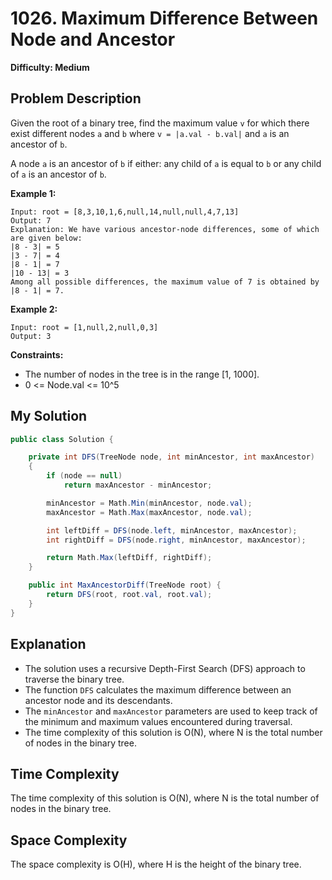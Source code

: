 
# 1026. Maximum Difference Between Node and Ancestor

**Difficulty: Medium**

## Problem Description

Given the root of a binary tree, find the maximum value `v` for which there exist different nodes `a` and `b` where `v = |a.val - b.val|` and `a` is an ancestor of `b`.

A node `a` is an ancestor of `b` if either: any child of `a` is equal to `b` or any child of `a` is an ancestor of `b`.

**Example 1:**

```
Input: root = [8,3,10,1,6,null,14,null,null,4,7,13]
Output: 7
Explanation: We have various ancestor-node differences, some of which are given below:
|8 - 3| = 5
|3 - 7| = 4
|8 - 1| = 7
|10 - 13| = 3
Among all possible differences, the maximum value of 7 is obtained by |8 - 1| = 7.
```

**Example 2:**

```
Input: root = [1,null,2,null,0,3]
Output: 3
```

**Constraints:**

- The number of nodes in the tree is in the range [1, 1000].
- 0 <= Node.val <= 10^5

## My Solution

```csharp
public class Solution {

    private int DFS(TreeNode node, int minAncestor, int maxAncestor)
    {
        if (node == null)
            return maxAncestor - minAncestor;

        minAncestor = Math.Min(minAncestor, node.val);
        maxAncestor = Math.Max(maxAncestor, node.val);

        int leftDiff = DFS(node.left, minAncestor, maxAncestor);
        int rightDiff = DFS(node.right, minAncestor, maxAncestor);

        return Math.Max(leftDiff, rightDiff);
    }

    public int MaxAncestorDiff(TreeNode root) {
        return DFS(root, root.val, root.val);
    }
}
```

## Explanation

- The solution uses a recursive Depth-First Search (DFS) approach to traverse the binary tree.
- The function `DFS` calculates the maximum difference between an ancestor node and its descendants.
- The `minAncestor` and `maxAncestor` parameters are used to keep track of the minimum and maximum values encountered during traversal.
- The time complexity of this solution is O(N), where N is the total number of nodes in the binary tree.

## Time Complexity

The time complexity of this solution is O(N), where N is the total number of nodes in the binary tree.

## Space Complexity

The space complexity is O(H), where H is the height of the binary tree.
